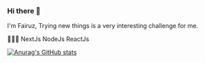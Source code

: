 ### Hi there 👋

I'm Fairuz, Trying new things is a very interesting challenge for me.

👨🏻‍💻
NextJs
NodeJs
ReactJs

[![Anurag's GitHub stats](https://github-readme-stats.vercel.app/api?username=Faiiruz)](https://github.com/anuraghazra/github-readme-stats)

